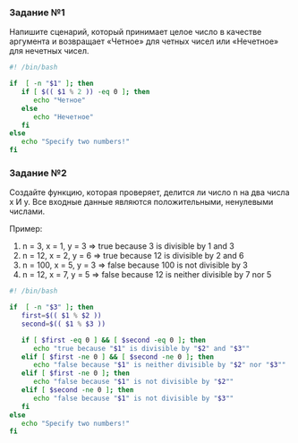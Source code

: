 <h3>Задание №1</h3>
Напишите сценарий, который принимает целое число в качестве аргумента и возвращает «Четное» для четных чисел или «Нечетное» для нечетных чисел.

```bash
#! /bin/bash

if  [ -n "$1" ]; then
   if [ $(( $1 % 2 )) -eq 0 ]; then
      echo "Четное"
   else
      echo "Нечетное"
   fi
else
   echo "Specify two numbers!"
fi
```

<h3>Задание №2</h3>
Создайте функцию, которая проверяет, делится ли число n на два числа x И y. Все входные данные являются положительными, ненулевыми числами.

Пример:
1) n =   3, x = 1, y = 3 =>  true because   3 is divisible by 1 and 3
2) n =  12, x = 2, y = 6 =>  true because  12 is divisible by 2 and 6
3) n = 100, x = 5, y = 3 => false because 100 is not divisible by 3
4) n =  12, x = 7, y = 5 => false because  12 is neither divisible by 7 nor 5

```bash
#! /bin/bash

if  [ -n "$3" ]; then
   first=$(( $1 % $2 ))
   second=$(( $1 % $3 ))

   if [ $first -eq 0 ] && [ $second -eq 0 ]; then
      echo "true because "$1" is divisible by "$2" and "$3""
   elif [ $first -ne 0 ] && [ $second -ne 0 ]; then
      echo "false because "$1" is neither divisible by "$2" nor "$3""
   elif [ $first -ne 0 ]; then
      echo "false because "$1" is not divisible by "$2""
   elif [ $second -ne 0 ]; then
      echo "false because "$1" is not divisible by "$3""
   fi
else
   echo "Specify two numbers!"
fi
```